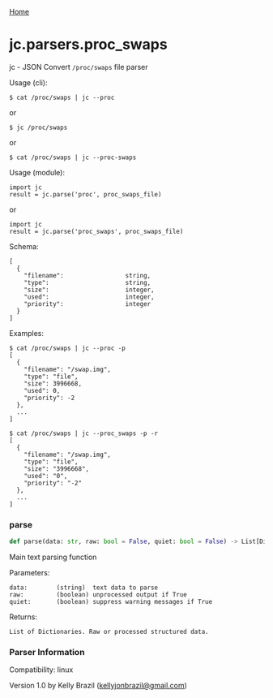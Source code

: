 [Home](https://kellyjonbrazil.github.io/jc/)
<a id="jc.parsers.proc_swaps"></a>

# jc.parsers.proc\_swaps

jc - JSON Convert `/proc/swaps` file parser

Usage (cli):

    $ cat /proc/swaps | jc --proc

or

    $ jc /proc/swaps

or

    $ cat /proc/swaps | jc --proc-swaps

Usage (module):

    import jc
    result = jc.parse('proc', proc_swaps_file)

or

    import jc
    result = jc.parse('proc_swaps', proc_swaps_file)

Schema:

    [
      {
        "filename":                 string,
        "type":                     string,
        "size":                     integer,
        "used":                     integer,
        "priority":                 integer
      }
    ]

Examples:

    $ cat /proc/swaps | jc --proc -p
    [
      {
        "filename": "/swap.img",
        "type": "file",
        "size": 3996668,
        "used": 0,
        "priority": -2
      },
      ...
    ]

    $ cat /proc/swaps | jc --proc_swaps -p -r
    [
      {
        "filename": "/swap.img",
        "type": "file",
        "size": "3996668",
        "used": "0",
        "priority": "-2"
      },
      ...
    ]

<a id="jc.parsers.proc_swaps.parse"></a>

### parse

```python
def parse(data: str, raw: bool = False, quiet: bool = False) -> List[Dict]
```

Main text parsing function

Parameters:

    data:        (string)  text data to parse
    raw:         (boolean) unprocessed output if True
    quiet:       (boolean) suppress warning messages if True

Returns:

    List of Dictionaries. Raw or processed structured data.

### Parser Information
Compatibility:  linux

Version 1.0 by Kelly Brazil (kellyjonbrazil@gmail.com)
